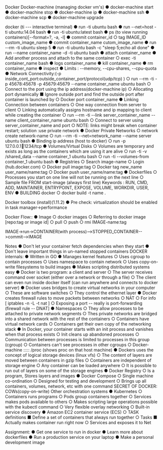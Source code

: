 Docker
Docker-machine (managing docker vm's)
●	docker-machine start
●	docker-machine stop
●	docker-machine ip
●	docker-machine ssh
●	docker-machine scp
●	docker-machine upgrade

docker  (ti --- interactive terminal)
●	run -ti ubuntu bash
●	run --net=host -ti ubuntu:14.04 bash
●	run -ti ubuntu:latest bash
●	ps (to view running containers)[--format=?, -a, -l]
●	commit container_id
    ○	tag IMAGE_ID custom_image_name
●	commit container_name cutom_image_name
●	run --rm -ti ubuntu sleep 5
●	run -ti ubuntu bash -c "sleep 5;echo all done"
●	run --name container_name -d -ti ubuntu bash
●	attach container_name
●	Add another process and attach to the same container
    ○	exec -ti container_name bash
●	logs container_name
●	kill container_name
●	rm container_name
●	inspect
●	Limits : --memory, --cpu-shares, --cpu-quota
●	Network Connectivity:(-p inside_cont_port:outside_container_port/protocol(udp/tcp) )
    ○	run --rm -ti -p 45678:45678 -p 45679:45679 --name container_name ubuntu bash
    ○	Connect to the port using the ip address(docker-machine ip)
    ○	Allocating port dynamically
        ■	Ignore outside port and find the outside port after container is launched by
    ○	Docker port container_name
●	Linking Connection between containers
    ○	One way connection from server to client
    ○	Linking automatically assigns hostname and ip mapping to client while creating the container
    ○	run --rm -ti --link server_container_name --name client_container_name ubuntu bash
    ○	Connect to server using server_container_name and port
    ○	NOTE: links might break when container restart; solution :use private network
●	Docker Private Networks
    ○	network create network-name
    ○	run --rm -ti --net=network_name --name server ubuntu bash
●	Binding ip address (host to docker)
    ○	run -p 127.0.0.1:1234:1234/tcp
●	Volumes/Virtual Disks
    ○	Volumes are temporary and exists as long as the containers which are using it are alive
    ○	run -ti -v /shared_data --name container_1 ubuntu bash
    ○	run -ti --volumes-from container_1 ubuntu bash
●	Registries
    ○	Search image-name
    ○	Login (hub.docker.com)
    ○	Docker pull image:tag
    ○	Docker tag new_name user_name/name:tag
    ○	Docker push user_name/name:tag
●	Dockerfiles
    ○	Processes you start on one line will not be running on the next line
    ○	Sample file
        FROM start-image (always first line)
		Keywords :
        RUN,  CMD, ADD, MAINTAINER, ENTRYPOINT, EXPOSE, VOLUME,   WORKDIR, USER, ENV
●	BUILDING docker
    ○	docker build -t name .


Docker toolbox (install)(1.11.2)
●	Pre check: virtualization should be enabled in task manager->performance

Docker Flow::
●	Image
    ○	docker images
    ○	Referring to docker image [repo:tag or image id]
    ○	pull
    ○	push
    ○	rmi IMAGE-name:tag

IMAGE->run->CONTAINER(with process)-->STOPPED_CONTAINER-->commit-->IMAGE

Notes
●	Don't let your container fetch dependencies when they start
●	Don't leave important things in un-named stopped containers
DOCKER internals:
●	Written in GO
●	Manages kernel features
    ○	Uses cgroup to contain processes
    ○	Uses namespace to contain network
    ○	Uses copy-on-write filesystems to build images
●	Makes scripting distributed systems easy
●	Docker is two program: a client and server
    ○	The server receives command over socket (either over a network or through a file)
    ○	The client can even run inside docker itself (can run anywhere and connects to docker server)
●	Docker uses bridges to create virtual networks in your computer
    ○	These are software switches
    ○	They control the ethernet layer
●	Docker creates firewall rules to move packets between networks
    ○	NAT
    ○	For info [ iptables -n -L -t nat ]
    ○	Exposing a port  -- really is port-forwarding (firewall rule -- DNAT]
●	Namespaces
    ○	They allow processes to be attached to private network segments
    ○	Thes private networks are bridged into a shared network with the rest of the containers
    ○	Containers have virtual network cards
    ○	Containers get their own copy of the networking stack
●	In Docker, your container starts with an init process and vanishes when that process exists
    ○	Init cleans up abandoned processes
    ○	Communication between processes is limited to processes in this group (cgroup)
    ○	Containers can't see processes in other cgroups
    ○	Docker-machine ::::: /proc (shows  proc on that host machine)
●	Dockers uses the concept of logical storage devices (linux vfs)
    ○	The content of layers are moved between containers in gzip files
    ○	Containers are independent of storage engine
    ○	Any container can be loaded anywhere
    ○	It is possible to run out of layers on some of the storage engines
●	Docker Registry
    ○	Is a program, Stores layers and images
●	Docker Compose
    ○	Single machine co-ordination
    ○	Designed for testing and development
    ○	Brings up all containers, volumes, network, etc with one command
SECRET OF DOCKER: COWs(copy-on-write)
Other orchestration systems
●	Kubernetes
    ○	Containers runs programs
    ○	Pods group containers together
    ○	Services makes pods available to others
    ○	Makes scripting large operations possible with the kubectl command
    ○	Very flexible overlay networking
    ○	Built-in service discovery
●	Amazon EC2 container service (ECS)
    ○	TASK definitions
        ■	Define a set of containers that always run together
    ○	Tasks
        ■	Actually makes container run right now
    ○	Services and exposes it to Net

Assignment:
●	Get one service to run in docker
●	Learn more about dockerfiles
●	Run a production service on your laptop
●	Make a personal development image





